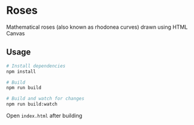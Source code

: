 # Roses

Mathematical roses (also known as rhodonea curves) drawn using HTML Canvas

## Usage

``` bash
# Install dependencies
npm install

# Build
npm run build

# Build and watch for changes
npm run build:watch
```

Open `index.html` after building

